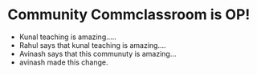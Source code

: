 # Community Commclassroom is OP!

- Kunal teaching is amazing.....
- Rahul says that kunal teaching is amazing....
- Avinash says that this communuty is amazing...
- avinash made this change.

